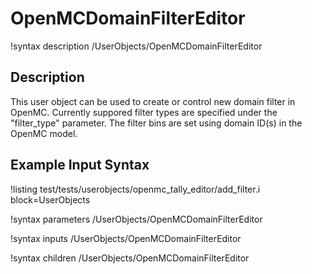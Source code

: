 # OpenMCDomainFilterEditor

!syntax description /UserObjects/OpenMCDomainFilterEditor

## Description

This user object can be used to create or control new domain filter in OpenMC.
Currently suppored filter types are specified under the "filter_type" parameter.
The filter bins are set using domain ID(s) in the OpenMC model.

## Example Input Syntax

!listing test/tests/userobjects/openmc_tally_editor/add_filter.i
  block=UserObjects

!syntax parameters /UserObjects/OpenMCDomainFilterEditor

!syntax inputs /UserObjects/OpenMCDomainFilterEditor

!syntax children /UserObjects/OpenMCDomainFilterEditor